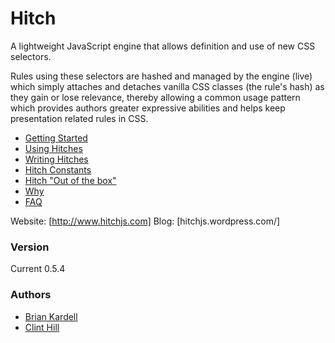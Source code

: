 Hitch
=========
A lightweight JavaScript engine that allows definition and use of new CSS selectors.  

Rules using these selectors are hashed and managed by the engine (live) which 
simply attaches and detaches vanilla CSS classes (the rule's hash) as they gain or lose relevance, 
thereby allowing a common usage pattern which provides authors greater expressive abilities 
and helps keep presentation related rules in CSS.


* [Getting Started](Hitch/wiki/Getting-Started)
* [Using Hitches](Hitch/wiki/Using-Hitches)
* [Writing Hitches](Hitch/wiki/Writing-Hitches)
* [Hitch Constants](Hitch/wiki/Hitch-Constants)
* [Hitch "Out of the box"](Hitch/wiki/Out-of-the-Box)
* [Why](Hitch/wiki/Why-Hitch)
* [FAQ](Hitch/wiki/FAQ)

Website: [http://www.hitchjs.com]
Blog:    [hitchjs.wordpress.com/]

### Version
Current 0.5.4

### Authors
* [Brian Kardell](mailto:bkardell@gmail.com?subject=Hitch)
* [Clint Hill](mailto:clint.hill@gmail.com?subject=Hitch)
